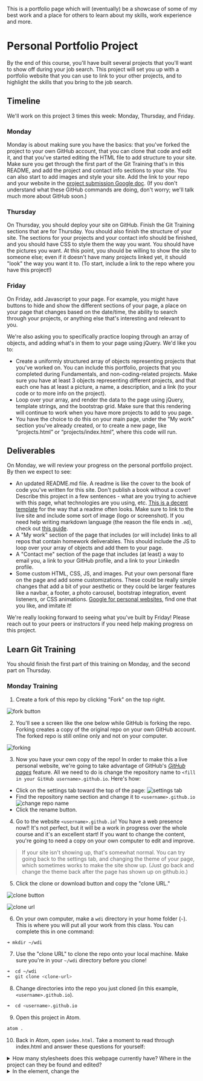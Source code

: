 This is a portfolio page which will (eventually) be a showcase of some of my best work and a place for others to learn about my skills, work experience and more.

# Personal Portfolio Project
By the end of this course, you'll have built several projects that you'll want to show off during your job search. This project will set you up with a portfolio website that you can use to link to your other projects, and to highlight the skills that you bring to the job search.

## Timeline
We'll work on this project 3 times this week: Monday, Thursday, and Friday.

### Monday
Monday is about making sure you have the basics: that you've forked the project to your own GitHub account, that you can clone that code and edit it, and that you've started editing the HTML file to add structure to your site. Make sure you get through the first part of the Git Training that's in this README, and add the project and contact info sections to your site. You can also start to add images and style your site. Add the link to your repo and your website in the [project submission Google doc](https://docs.google.com/spreadsheets/d/19baYsQr8BcsPz5E28qp1WYjeLUabz8B26EGnZEHQpmw/edit#gid=0). (If you don't understand what these GitHub commands are doing, don't worry; we'll talk much more about GitHub soon.)

### Thursday
On Thursday, you should deploy your site on GitHub. Finish the Git Training sections that are for Thursday. You should also finish the structure of your site. The sections for your projects and your contact info should be finished, and you should have CSS to style them the way you want. You should have the pictures you want. At this point, you should be willing to show the site to someone else; even if it doesn't have many projects linked yet, it should "look" the way you want it to. (To start, include a link to the repo where you have this project!)

### Friday
On Friday, add Javascript to your page. For example, you might have buttons to hide and show the different sections of your page, a place on your page that changes based on the date/time, the ability to search through your projects, or anything else that's interesting and relevant to you.

We're also asking you to specifically practice looping through an array of objects, and adding what's in them to your page using jQuery. We'd like you to:
* Create a uniformly structured array of objects representing projects that you've worked on. You can include this portfolio, projects that you completed during Fundamentals, and non-coding-related projects. Make sure you have at least 3 objects representing different projects, and that each one has at least a picture, a name, a description, and a link (to your code or to more info on the project).
* Loop over your array, and render the data to the page using jQuery, template strings, and the bootstrap grid. Make sure that this rendering will continue to work when you have more projects to add to you page.
* You have the choice to do this on your main page, under the "My work" section you've already created, or to create a new page, like “projects.html” or “projects/index.html”, where this code will run.

## Deliverables
On Monday, we will review your progress on the personal portfolio project. By then we expect to see:

* An updated README.md file. A readme is like the cover to the book of code you've written for this site. Don't publish a book without a cover! Describe this project in a few sentences - what are you trying to achieve with this page, what technologies are you using, etc. [This is a decent template](https://gist.github.com/zenorocha/4526327) for the way that a readme often looks. Make sure to link to the live site and include some sort of image (logo or screenshot). If you need help writing markdown language (the reason the file ends in `.md`), check out [this guide](https://github.com/adam-p/markdown-here/wiki/Markdown-Cheatsheet).
* A "My work" section of the page that includes (or will include) links to all repos that contain homework deliverables. This should include the JS to loop over your array of objects and add them to your page.
* A "Contact me" section of the page that includes (at least) a way to email you, a link to your GitHub profile, and a link to your LinkedIn profile.
* Some custom HTML, CSS, JS, and images. Put your own personal flare on the page and add some customizations. These could be really simple changes that add a bit of your aesthetic or they could be larger features like a navbar, a footer, a photo carousel, bootstrap integration, event listeners, or CSS animations. [Google for personal websites](https://www.google.com/search?q=personal+website&espv=2&biw=1280&bih=612&site=webhp&tbm=isch&tbo=u&source=univ&sa=X&ved=0ahUKEwjx-Krl6bfOAhUUI2MKHaoPDUEQsAQIQA&dpr=2#imgrc=OOkEvdqZczSU-M%3A), find one that you like, and imitate it!

We're really looking forward to seeing what you've built by Friday! Please reach out to your peers or instructors if you need help making progress on this project.


## Learn Git Training

You should finish the first part of this training on Monday, and the second part on Thursday.

### Monday Training

1. Create a fork of this repo by clicking "Fork" on the top right.

  ![fork button](https://cloud.githubusercontent.com/assets/6520345/17564556/97ecdd00-5ee8-11e6-9ad0-a7b8104579ff.png)

2. You'll see a screen like the one below while GitHub is forking the repo. Forking creates a copy of the original repo on your own GitHub account. The forked repo is still online only and not on your computer.

  ![forking](https://cloud.githubusercontent.com/assets/6520345/17570801/c0d27e36-5f02-11e6-8d44-f485301831ed.png)

3. Now you have your own copy of the repo! In order to make this a live personal website, we're going to take advantage of GitHub's [*GitHub pages*](https://pages.github.com/) feature. All we need to do is change the repository name to `<fill in your GitHub username>.github.io`. Here's how:
  * Click on the settings tab toward the top of the page: ![settings tab](https://cloud.githubusercontent.com/assets/6520345/17564907/fc20986a-5ee9-11e6-8e7f-abc19c482a7b.png)
  * Find the repository name section and change it to `<username>.github.io` ![change repo name](https://cloud.githubusercontent.com/assets/6520345/17564950/2a69081a-5eea-11e6-8d17-8017954d8ad7.png)
  * Click the rename button.

4. Go to the website `<username>.github.io`!  You have a web presence now!! It's not perfect, but it will be a work in progress over the whole course and it's an excellent start! If you want to change the content, you're going to need a copy on your own computer to edit and improve.

>If your site isn't showing up, that's somewhat normal. You can try going back to the settings tab, and changing the theme of your page, which sometimes works to make the site show up. (Just go back and change the theme back after the page has shown up on github.io.)

5. Click the clone or download button and copy the "clone URL."

  ![clone button](https://cloud.githubusercontent.com/assets/6520345/17565250/87ec41b8-5eeb-11e6-8fc8-280aa6e14611.png)

  ![clone url](https://cloud.githubusercontent.com/assets/6520345/17565297/bc8e85ca-5eeb-11e6-870d-3029f9f7ed5b.png)

6. On your own computer, make a `wdi` directory in your home folder (`~`). This is where you will put all your work from this class. You can complete this in one command:
  ```
  ➜ mkdir ~/wdi
  ```

7. Use the "clone URL" to clone the repo onto your local machine. Make sure you're in your `~/wdi` directory before you clone!

  ```zsh
  ➜  cd ~/wdi
  ➜  git clone <clone-url>
  ```

8. Change directories into the repo you just cloned (in this example, `<username>.github.io`).

  ```zsh
  ➜  cd <username>.github.io
  ```

9. Open this project in Atom.

  ```zsh
  atom .
  ```

10. Back in Atom, open `index.html`. Take a moment to read through index.html and answer these questions for yourself:
<details>
  <summary>How many stylesheets does this webpage currently have? Where in the project can they be found and edited?</summary>
There are two stylesheets, normalize.css and main.css. normalize.css is in the vendor/css folder because it's a file developed by somebody else (a vendor) and you won't be editing it. main.css is in the assets/css folder and is the custom styling that you'll spend time adjusting.
</details>
<details>
  <summary>In the <head> element, change the <title> of the page. Where can you observe the impact of this change?</summary>
  <p>On the tab in the browser, your site will display a new name. It used to be "First Training."</p>
</details>

<details>
  <summary>If you were to write some Javascript to handle events on this page, what file would be the correct place to write that code?</summary>
  <p>You'd want to write your custom JS in the assets/js/app.js file. Once this file grows big enough, you might want to create new JS files in the assets/js folder.</p>
</details>

11. In the `<body>` of the document, replace the `<h1>` tag text with your name and add an image (or gif) of your liking using the `<img>` tag.

12. Open the `index.html` file in Chrome to see what it looks like, and continue editing your site locally. Work on the structure of your site for the rest of today. We'll finish integrating with Github next time.

### Thursday training

1. Now that you've changed the repo, it's time to commit your changes. Back in your terminal, type

  ```zsh
  ➜  git status
  ```
  This shows you a list of the files that you modified, created, or deleted. Notice that they are listed as _"untracked"_.

2. Now you're ready to `add` your changes. We generally do this file by file to be careful:
  ```
  ➜  git add index.html
  ```

  But if we're lazy and confident that we want to keep all our changes, we can use the "sledgehammer" approach (of adding everything all at once):
  ```
  ➜  git add .
  ```

  Now enter `git status`. Notice that your new file has gone from _"untracked"_ to _"Changes to be committed"_.

3. Next step is committing. Type the following:

  ```
  ➜  git commit -m "first edits to index.html"
  ```
  Now enter `git status` again. Notice that the new status is _"Your branch is ahead of 'origin/master' by 1 commit"_. This indicates that your the version of the repo on your computer (aka the __local__ version) includes your changes but the version hosted by GitHub (aka the __remote__ version) does not.

4. To get your changes on to the remote version of the repo, type

  ```
  ➜  git push origin master
  ```
>***Note:*** *`origin` is the given name of the remote repository hosted on GitHub. `master` is the name of the main branch within the repository. (Typically `master` is the branch you update when you're ready to publish changes to the world.)*

  Now `git status` will tell you that _"Your branch is up-to-date with 'origin/master"_ __!!!__

5. Visit `<username>.github.io` to see the latest version of your website!

6. Continue editing your site, `commit`ing changes locally, and `push`ing to Github at least three times, adding different features every time, to improve your site and practice this Git workflow. You should finish making those edits and using `commit` and `push` at least 3 times tonight.
